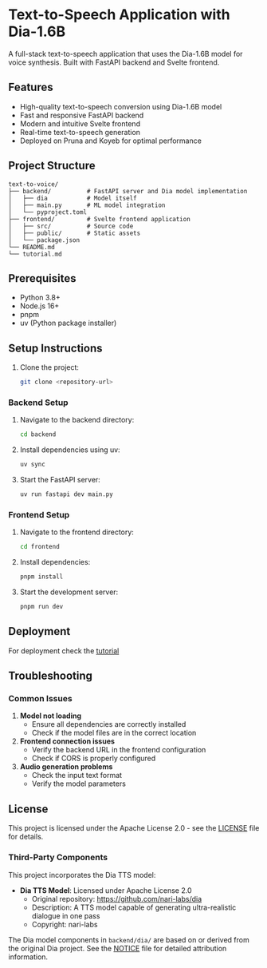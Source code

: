# Text-to-Speech Application with Dia-1.6B

A full-stack text-to-speech application that uses the Dia-1.6B model for voice synthesis. Built with FastAPI backend and Svelte frontend.

## Features

- High-quality text-to-speech conversion using Dia-1.6B model
- Fast and responsive FastAPI backend
- Modern and intuitive Svelte frontend
- Real-time text-to-speech generation
- Deployed on Pruna and Koyeb for optimal performance

## Project Structure

```
text-to-voice/
├── backend/          # FastAPI server and Dia model implementation
│   ├── dia           # Model itself
│   ├── main.py       # ML model integration
│   └── pyproject.toml
├── frontend/         # Svelte frontend application
│   ├── src/          # Source code
│   ├── public/       # Static assets
│   └── package.json
└── README.md
└── tutorial.md

```

## Prerequisites

- Python 3.8+
- Node.js 16+
- pnpm
- uv (Python package installer)

## Setup Instructions

1. Clone the project:

   ```bash
   git clone <repository-url>

   ```

### Backend Setup

1. Navigate to the backend directory:

   ```bash
   cd backend

   ```

2. Install dependencies using uv:

   ```bash
   uv sync

   ```

3. Start the FastAPI server:

   ```bash
   uv run fastapi dev main.py

   ```

### Frontend Setup

1. Navigate to the frontend directory:

   ```bash
   cd frontend

   ```

2. Install dependencies:

   ```bash
   pnpm install

   ```

3. Start the development server:

   ```bash
   pnpm run dev

   ```

## Deployment

For deployment check the [tutorial](https://www.koyeb.com/tutorials/use-dia-1-6b-to-build-a-text-to-speech-application-on-serverless-gpus)

## Troubleshooting

### Common Issues

1. **Model not loading**
   - Ensure all dependencies are correctly installed
   - Check if the model files are in the correct location
2. **Frontend connection issues**
   - Verify the backend URL in the frontend configuration
   - Check if CORS is properly configured
3. **Audio generation problems**
   - Check the input text format
   - Verify the model parameters

## License

This project is licensed under the Apache License 2.0 - see the [LICENSE](https://www.notion.so/koyeb/LICENSE) file for details.

### Third-Party Components

This project incorporates the Dia TTS model:

- **Dia TTS Model**: Licensed under Apache License 2.0
  - Original repository: https://github.com/nari-labs/dia
  - Description: A TTS model capable of generating ultra-realistic dialogue in one pass
  - Copyright: nari-labs

The Dia model components in `backend/dia/` are based on or derived from the original Dia project. See the [NOTICE](https://www.notion.so/koyeb/NOTICE) file for detailed attribution information.
